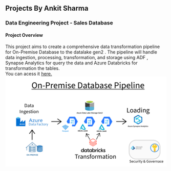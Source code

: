## Projects By Ankit Sharma

### Data Engineering Project - Sales Database

#### Project Overview
This project aims to create a comprehensive data transformation pipeline for On-Premise Database to the datalake gen2 . The pipeline will handle data ingestion, processing, transformation, and storage using ADF , Synapse Analytics for query the data and Azure Databricks for transformation the tables. \
You can acess it [here.](https://github.com/As2909/Projects/blob/main/Data%20Engineering%20Project%20-%20Sales%20Database%20/README.md)
![pipline_image](https://github.com/As2909/Projects/blob/main/Data%20Engineering%20Project%20-%20Sales%20Database%20/Files/Pipeline_image.png)
